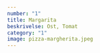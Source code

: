 ```yaml
---
number: "1"
title: Margarita
beskrivelse: Ost, Tomat
category: "1"
image: pizza-margherita.jpeg
---
```

